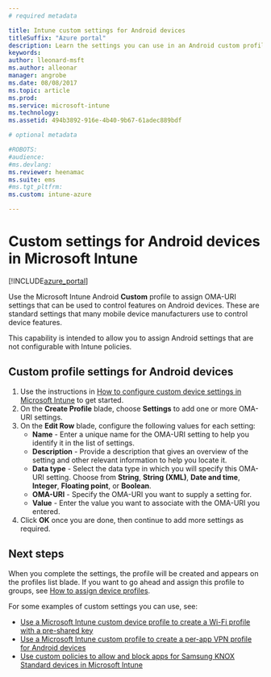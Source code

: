 ```yaml
---
# required metadata

title: Intune custom settings for Android devicestitleSuffix: "Azure portal"
description: Learn the settings you can use in an Android custom profile."
keywords:
author: lleonard-msft
ms.author: alleonar
manager: angrobe
ms.date: 08/08/2017
ms.topic: article
ms.prod:
ms.service: microsoft-intune
ms.technology:
ms.assetid: 494b3892-916e-4b40-9b67-61adec889bdf

# optional metadata

#ROBOTS:
#audience:
#ms.devlang:
ms.reviewer: heenamac
ms.suite: ems
#ms.tgt_pltfrm:
ms.custom: intune-azure

---
```


# Custom settings for Android devices in Microsoft Intune

[!INCLUDE[azure_portal](./includes/azure_portal.md)]

Use the Microsoft Intune Android **Custom** profile to assign OMA-URI settings that can be used to control features on Android devices. These are standard settings that many mobile device manufacturers use to control device features.

This capability is intended to allow you to assign Android settings that are not configurable with Intune policies.

## Custom profile settings for Android devices

1. Use the instructions in [How to configure custom device settings in Microsoft Intune](custom-settings-configure.md) to get started.
2. On the **Create Profile** blade, choose **Settings** to add one or more OMA-URI settings.
3. On the **Edit Row** blade, configure the following values for each setting:
	- **Name** - Enter a unique name for the OMA-URI setting to help you identify it in the list of settings.
	- **Description** - Provide a description that gives an overview of the setting and other relevant information to help you locate it.
	- **Data type** - Select the data type in which you will specify this OMA-URI setting. Choose from **String**, **String (XML)**, **Date and time**, **Integer**, **Floating point**, or **Boolean**.
	- **OMA-URI** - Specify the OMA-URI you want to supply a setting for.
	- **Value** - Enter the value you want to associate with the OMA-URI you entered.
4. Click **OK** once you are done, then continue to add more settings as required.

## Next steps

When you complete the settings, the profile will be created and appears on the profiles list blade. If you want to go ahead and assign this profile to groups, see [How to assign device profiles](device-profile-assign.md).

For some examples of custom settings you can use, see:

- [Use a Microsoft Intune custom device profile to create a Wi-Fi profile with a pre-shared key](/intune/wi-fi-profile-shared-key)
- [Use a Microsoft Intune custom profile to create a per-app VPN profile for Android devices](/intune/android-pulse-secure-per-app-vpn)
- [Use custom policies to allow and block apps for Samsung KNOX Standard devices in Microsoft Intune](/intune/samsung-knox-apps-allow-block)
